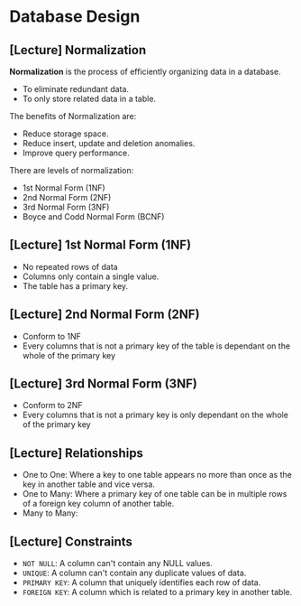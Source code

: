 # Database Design

## [Lecture] Normalization

**Normalization** is the process of efficiently organizing data in a database.

- To eliminate redundant data.
- To only store related data in a table.

The benefits of Normalization are:

- Reduce storage space.
- Reduce insert, update and deletion anomalies.
- Improve query performance.

There are levels of normalization:

- 1st Normal Form (1NF)
- 2nd Normal Form (2NF)
- 3rd Normal Form (3NF)
- Boyce and Codd Normal Form (BCNF)

## [Lecture] 1st Normal Form (1NF)

- No repeated rows of data
- Columns only contain a single value.
- The table has a primary key.

## [Lecture] 2nd Normal Form (2NF)

- Conform to 1NF
- Every columns that is not a primary key of the table is dependant on the whole of the primary key

## [Lecture] 3rd Normal Form (3NF)

- Conform to 2NF
- Every columns that is not a primary key is only dependant on the whole of the primary key

## [Lecture] Relationships

- One to One: Where a key to one table appears no more than once as the key in another table and vice versa.
- One to Many: Where a primary key of one table can be in multiple rows of a foreign key column of another table.
- Many to Many:

## [Lecture] Constraints

- `NOT NULL`: A column can't contain any NULL values.
- `UNIQUE`: A column can't contain any duplicate values of data.
- `PRIMARY KEY`: A column that uniquely identifies each row of data.
- `FOREIGN KEY`: A column which is related to a primary key in another table.
